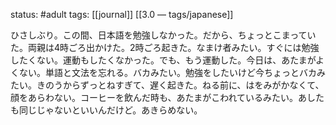 status: #adult 
tags: [[journal]] [[3.0 — tags/japanese]]

ひさしぶり。この間、日本語を勉強しなかった。だから、ちょっとこまっていた。両親は4時ごろ出かけた。2時ごろ起きた。なまけ者みたい。すぐには勉強したくない。運動もしたくなかった。でも、もう運動した。今日は、あたまがよくない。単語と文法を忘れる。バカみたい。勉強をしたいけど今ちょっとバカみたい。きのうからずっとねすぎて、遅く起きた。ねる前に、はをみがかなくて、顔をあらわない。コーヒーを飲んだ時も、あたまがこわれているみたい。あしたも同じじゃないといいんだけど。あきらめない。